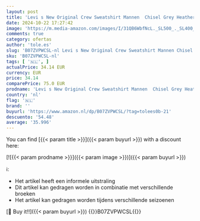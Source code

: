 ```yaml
---
layout: post
title: 'Levi s New Original Crew Sweatshirt Mannen  Chisel Grey Heather  M'
date: 2024-10-22 17:27:42
image: 'https://m.media-amazon.com/images/I/31QB6WbfNcL._SL500_._SL400_.jpg'
comments: true
category: ofertas
author: 'tole.es'
slug: 'B07ZVPWCSL-nl Levi s New Original Crew Sweatshirt Mannen Chisel Grey...'
sku: 'B07ZVPWCSL-nl'
tags: [ '🇳🇱', ]
actualPrice: 34.14 EUR
currency: EUR
price: 34.14
comparePrice: 75.0 EUR
prodname: 'Levi s New Original Crew Sweatshirt Mannen  Chisel Grey Heather  M'
country: 'nl'
flag: '🇳🇱'
brand: ''
buyurl: 'https://www.amazon.nl/dp/B07ZVPWCSL/?tag=tolees0b-21'
descuento: '54.48'
average: '35.996'
---
```


You can find [{{< param title >}}]({{< param buyurl >}}) with a discount here:

[![{{< param prodname >}}]({{< param image >}})]({{< param buyurl >}})

ℹ️:

- Het artikel heeft een informele uitstraling
- Dit artikel kan gedragen worden in combinatie met verschillende broeken
- Het artikel kan gedragen worden tijdens verschillende seizoenen

[🛒 Buy it!!]({{< param buyurl >}})
{{<world>}}B07ZVPWCSL{{</world>}}
